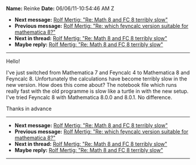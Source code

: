 **Name:** Reinke
**Date:** 06/06/11-10:54:46 AM Z

  - **Next message:** [Rolf Mertig: "Re: Math 8 and FC 8 terribly
    slow"](0635.html)
  - **Previous message:** [Rolf Mertig: "Re: which feyncalc version
    suitable for mathematica 8?"](0633.html)
  - **Next in thread:** [Rolf Mertig: "Re: Math 8 and FC 8 terribly
    slow"](0635.html)
  - **Maybe reply:** [Rolf Mertig: "Re: Math 8 and FC 8 terribly
    slow"](0635.html)

-----

Hello\!  

I've just switched from Mathematica 7 and Feyncalc 4 to Mathematica 8
and Feyncalc 8. Unfortunately the calculations have become terribly slow
in the new version. How does this come about? The notebook file which
runs really fast with the old programme is slow like a turtle in with
the new setup. I've tried Feyncalc 8 with Mathematica 8.0.0 and 8.0.1.
No difference.  

Thanks in advance  

-----

  - **Next message:** [Rolf Mertig: "Re: Math 8 and FC 8 terribly
    slow"](0635.html)
  - **Previous message:** [Rolf Mertig: "Re: which feyncalc version
    suitable for mathematica 8?"](0633.html)
  - **Next in thread:** [Rolf Mertig: "Re: Math 8 and FC 8 terribly
    slow"](0635.html)
  - **Maybe reply:** [Rolf Mertig: "Re: Math 8 and FC 8 terribly
    slow"](0635.html)

-----

